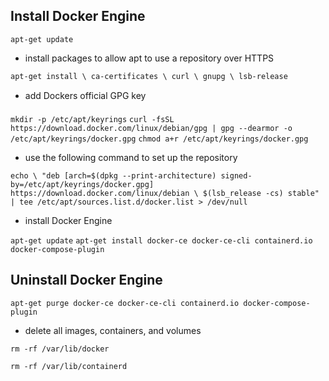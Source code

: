 ## Install Docker Engine

`apt-get update`

- install packages to allow apt to use a repository over HTTPS

`apt-get install \
    ca-certificates \
    curl \
    gnupg \
    lsb-release`

- add Dockers official GPG key

`mkdir -p /etc/apt/keyrings`
`curl -fsSL https://download.docker.com/linux/debian/gpg | gpg --dearmor -o /etc/apt/keyrings/docker.gpg`
`chmod a+r /etc/apt/keyrings/docker.gpg`

- use the following command to set up the repository

`echo \
  "deb [arch=$(dpkg --print-architecture) signed-by=/etc/apt/keyrings/docker.gpg] https://download.docker.com/linux/debian \
  $(lsb_release -cs) stable" | tee /etc/apt/sources.list.d/docker.list > /dev/null`
  
- install Docker Engine

`apt-get update`
`apt-get install docker-ce docker-ce-cli containerd.io docker-compose-plugin`

## Uninstall Docker Engine

`apt-get purge docker-ce docker-ce-cli containerd.io docker-compose-plugin`

-  delete all images, containers, and volumes

`rm -rf /var/lib/docker`

`rm -rf /var/lib/containerd`